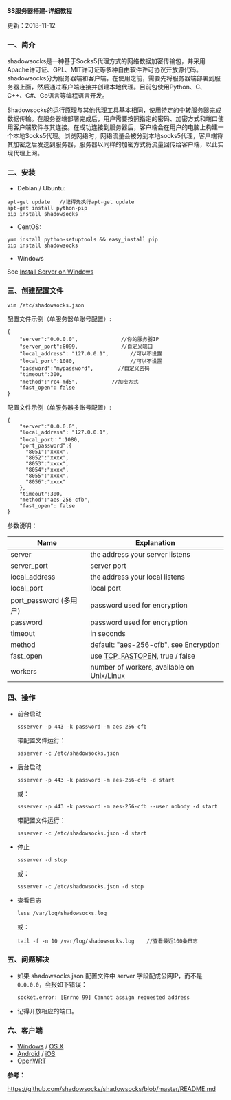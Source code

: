 **SS服务器搭建-详细教程**



更新：2018-11-12

### 一、简介

shadowsocks是一种基于Socks5代理方式的网络数据加密传输包，并采用Apache许可证、GPL、MIT许可证等多种自由软件许可协议开放源代码。shadowsocks分为服务器端和客户端，在使用之前，需要先将服务器端部署到服务器上面，然后通过客户端连接并创建本地代理。目前包使用Python、C、C++、C#、Go语言等编程语言开发。



Shadowsocks的运行原理与其他代理工具基本相同，使用特定的中转服务器完成数据传输。在服务器端部署完成后，用户需要按照指定的密码、加密方式和端口使用客户端软件与其连接。在成功连接到服务器后，客户端会在用户的电脑上构建一个本地Socks5代理。浏览网络时，网络流量会被分到本地socks5代理，客户端将其加密之后发送到服务器，服务器以同样的加密方式将流量回传给客户端，以此实现代理上网。

### 二、安装

- Debian / Ubuntu:

```
apt-get update   //记得先执行apt-get update
apt-get install python-pip
pip install shadowsocks
```

- CentOS:

```
yum install python-setuptools && easy_install pip
pip install shadowsocks
```

- Windows

See [Install Server on Windows](https://github.com/shadowsocks/shadowsocks/wiki/Install-Shadowsocks-Server-on-Windows) 



### 三、创建配置文件

```
vim /etc/shadowsocks.json 
```



配置文件示例（单服务器单账号配置）: 

```
{
    "server":"0.0.0.0",              //你的服务器IP
    "server_port":8099,              //自定义端口
    "local_address": "127.0.0.1",       //可以不设置
    "local_port":1080,                  //可以不设置
    "password":"mypassword",        //自定义密码
    "timeout":300,                  
    "method":"rc4-md5",           //加密方式
    "fast_open": false
}
```

配置文件示例（单服务器多账号配置）:

```
{
    "server":"0.0.0.0",
    "local_address": "127.0.0.1",
    "local_port：":1080,
    "port_password":{
      "8051":"xxxx",
      "8052":"xxxx",
      "8053":"xxxx",
      "8054":"xxxx",
      "8055":"xxxx",
      "8056":"xxxx"
    },
    "timeout":300,
    "method":"aes-256-cfb",
    "fast_open": false
}
```

参数说明：

| Name                   | Explanation                                                  |
| ---------------------- | ------------------------------------------------------------ |
| server                 | the address your server listens                              |
| server_port            | server port                                                  |
| local_address          | the address your local listens                               |
| local_port             | local port                                                   |
| port_password (多用户) | password used for encryption                                 |
| password               | password used for encryption                                 |
| timeout                | in seconds                                                   |
| method                 | default: "aes-256-cfb", see [Encryption](https://github.com/shadowsocks/shadowsocks/wiki/Encryption) |
| fast_open              | use [TCP_FASTOPEN](https://github.com/shadowsocks/shadowsocks/wiki/TCP-Fast-Open), true / false |
| workers                | number of workers, available on Unix/Linux                   |



### 四、操作

- 前台启动 

  ```
  ssserver -p 443 -k password -m aes-256-cfb
  ```

  带配置文件运行：

  ```
  ssserver -c /etc/shadowsocks.json
  ```

- 后台启动 

  ```
  ssserver -p 443 -k password -m aes-256-cfb -d start
  ```

  或：

  ```
  ssserver -p 443 -k password -m aes-256-cfb --user nobody -d start
  ```

  带配置文件运行：

  ```
  ssserver -c /etc/shadowsocks.json -d start
  ```

- 停止 

  ```
  ssserver -d stop
  ```

  或：

  ```
  ssserver -c /etc/shadowsocks.json -d stop 
  ```

- 查看日志 

  ```
  less /var/log/shadowsocks.log
  ```

  或：

  ```
  tail -f -n 10 /var/log/shadowsocks.log    //查看最近100条日志
  ```

  

### 五、问题解决

- 如果 shadowsocks.json 配置文件中 server 字段配成公网IP，而不是 `0.0.0.0`，会报如下错误：

  `socket.error: [Errno 99] Cannot assign requested address`

- 记得开放相应的端口。

### 六、客户端

- [Windows](https://github.com/shadowsocks/shadowsocks/wiki/Ports-and-Clients#windows) / [OS X](https://github.com/shadowsocks/shadowsocks-iOS/wiki/Shadowsocks-for-OSX-Help)
- [Android](https://github.com/shadowsocks/shadowsocks/wiki/Ports-and-Clients#android) / [iOS](https://github.com/shadowsocks/shadowsocks-iOS/wiki/Help)
- [OpenWRT](https://github.com/shadowsocks/openwrt-shadowsocks)



**参考：**

https://github.com/shadowsocks/shadowsocks/blob/master/README.md